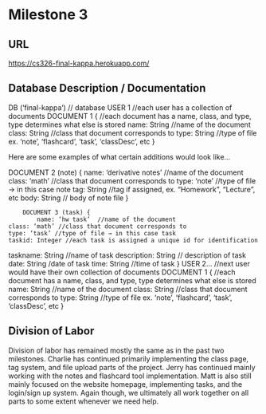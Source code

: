 # Milestone 3

## URL

https://cs326-final-kappa.herokuapp.com/

## Database Description / Documentation

DB (‘final-kappa’) // database
	USER 1 //each user has a collection of documents
DOCUMENT 1 { //each document has a name, class, and type, type determines what else is stored
	name: String //name of the document
	class: String //class that document corresponds to
	type: String //type of file ex. ‘note’, ‘flashcard’, ‘task’, ‘classDesc’, etc
}

Here are some examples of what certain additions would look like…

DOCUMENT 2 (note) {
name: ‘derivative notes’  //name of the document
	class: ‘math’ //class that document corresponds to
	type: ‘note’ //type of file → in this case note
	tag: String //tag if assigned, ex. “Homework”, “Lecture”, etc 
	body: String // body of note file
}

		DOCUMENT 3 (task) {
			name: ‘hw task’  //name of the document
	class: ‘math’ //class that document corresponds to
	type: ‘task’ //type of file → in this case task
	taskid: Integer //each task is assigned a unique id for identification
taskname: String //name of task
description: String // description of task
	date: String /date of task
	time: String //time of task
		}
	USER 2… //next user would have their own collection of documents
DOCUMENT 1 { //each document has a name, class, and type, type determines what else is stored
	name: String //name of the document
	class: String //class that document corresponds to
	type: String //type of file ex. ‘note’, ‘flashcard’, ‘task’, ‘classDesc’, etc
}




## Division of Labor

Division of labor has remained mostly the same as in the past two milestones.  Charlie has continued primarily implementing the class page, tag system, and file upload parts of the project.  Jerry has continued mainly working with the notes and flashcard tool implementation.  Matt is also still mainly focused on the website homepage, implementing tasks, and the login/sign up system.  Again though, we ultimately all work together on all parts to some extent whenever we need help.